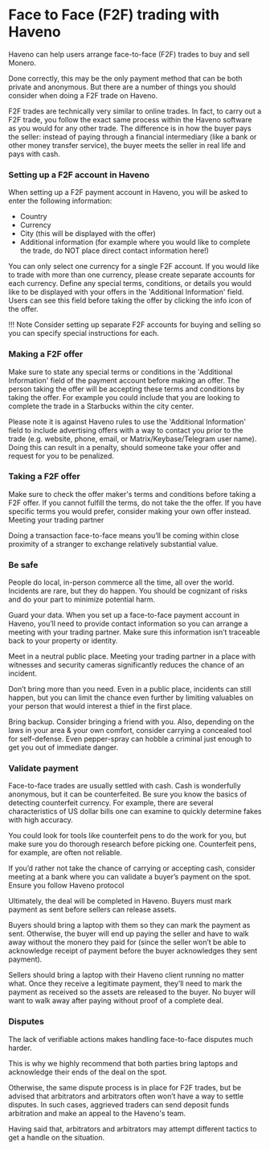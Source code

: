 # Face to Face (F2F) trading with Haveno

Haveno can help users arrange face-to-face (F2F) trades to buy and sell Monero.

Done correctly, this may be the only payment method that can be both private and anonymous. But there are a number of things you should consider when doing a F2F trade on Haveno.

F2F trades are technically very similar to online trades. In fact, to carry out a F2F trade, you follow the exact same process within the Haveno software as you would for any other trade. The difference is in how the buyer pays the seller: instead of paying through a financial intermediary (like a bank or other money transfer service), the buyer meets the seller in real life and pays with cash.

### Setting up a F2F account in Haveno

When setting up a F2F payment account in Haveno, you will be asked to enter the following information:

- Country
- Currency
- City (this will be displayed with the offer)
- Additional information (for example where you would like to complete the trade, do NOT place direct contact information here!)

You can only select one currency for a single F2F account. If you would like to trade with more than one currency, please create separate accounts for each currency. Define any special terms, conditions, or details you would like to be displayed with your offers in the 'Additional Information' field. Users can see this field before taking the offer by clicking the info icon of the offer.

!!! Note
    Consider setting up separate F2F accounts for buying and selling so you can specify special instructions for each.

### Making a F2F offer

Make sure to state any special terms or conditions in the 'Additional Information' field of the payment account before making an offer. The person taking the offer will be accepting these terms and conditions by taking the offer. For example you could include that you are looking to complete the trade in a Starbucks within the city center.

Please note it is against Haveno rules to use the 'Additional Information' field to include advertising offers with a way to contact you prior to the trade (e.g. website, phone, email, or Matrix/Keybase/Telegram user name). Doing this can result in a penalty, should someone take your offer and request for you to be penalized.

### Taking a F2F offer

Make sure to check the offer maker's terms and conditions before taking a F2F offer. If you cannot fulfill the terms, do not take the the offer. If you have specific terms you would prefer, consider making your own offer instead.
Meeting your trading partner

Doing a transaction face-to-face means you’ll be coming within close proximity of a stranger to exchange relatively substantial value.

### Be safe

People do local, in-person commerce all the time, all over the world. Incidents are rare, but they do happen. You should be cognizant of risks and do your part to minimize potential harm.

Guard your data. When you set up a face-to-face payment account in Haveno, you’ll need to provide contact information so you can arrange a meeting with your trading partner. Make sure this information isn’t traceable back to your property or identity.

Meet in a neutral public place. Meeting your trading partner in a place with witnesses and security cameras significantly reduces the chance of an incident.

Don’t bring more than you need. Even in a public place, incidents can still happen, but you can limit the chance even further by limiting valuables on your person that would interest a thief in the first place.

Bring backup. Consider bringing a friend with you. Also, depending on the laws in your area & your own comfort, consider carrying a concealed tool for self-defense. Even pepper-spray can hobble a criminal just enough to get you out of immediate danger.

### Validate payment

Face-to-face trades are usually settled with cash. Cash is wonderfully anonymous, but it can be counterfeited. Be sure you know the basics of detecting counterfeit currency. For example, there are several characteristics of US dollar bills one can examine to quickly determine fakes with high accuracy.

You could look for tools like counterfeit pens to do the work for you, but make sure you do thorough research before picking one. Counterfeit pens, for example, are often not reliable.

If you’d rather not take the chance of carrying or accepting cash, consider meeting at a bank where you can validate a buyer’s payment on the spot.
Ensure you follow Haveno protocol

Ultimately, the deal will be completed in Haveno. Buyers must mark payment as sent before sellers can release assets.

Buyers should bring a laptop with them so they can mark the payment as sent. Otherwise, the buyer will end up paying the seller and have to walk away without the monero they paid for (since the seller won’t be able to acknowledge receipt of payment before the buyer acknowledges they sent payment).

Sellers should bring a laptop with their Haveno client running no matter what. Once they receive a legitimate payment, they’ll need to mark the payment as received so the assets are released to the buyer. No buyer will want to walk away after paying without proof of a complete deal.

### Disputes

The lack of verifiable actions makes handling face-to-face disputes much harder.

This is why we highly recommend that both parties bring laptops and acknowledge their ends of the deal on the spot.

Otherwise, the same dispute process is in place for F2F trades, but be advised that arbitrators and arbitrators often won’t have a way to settle disputes. In such cases, aggrieved traders can send deposit funds arbitration and make an appeal to the Haveno's team.

Having said that, arbitrators and arbitrators may attempt different tactics to get a handle on the situation.
